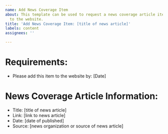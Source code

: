 ```yaml
---
name: Add News Coverage Item
about: This template can be used to request a news coverage article item be added
  to the website.
title: 'Add News Coverage Item: [title of news article]'
labels: content
assignees: ''

---
```


# Requirements:
- Please add this item to the website by: [Date]

# News Coverage Article Information:
- Title: [title of news article]
- Link: [link to news article]
- Date: [date of published]
- Source: [news organization or source of news article]
